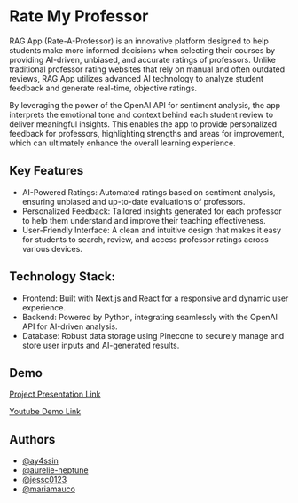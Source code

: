 
# Rate My Professor

RAG App (Rate-A-Professor) is an innovative platform designed to help students make more informed decisions when selecting their courses by providing AI-driven, unbiased, and accurate ratings of professors. Unlike traditional professor rating websites that rely on manual and often outdated reviews, RAG App utilizes advanced AI technology to analyze student feedback and generate real-time, objective ratings.

By leveraging the power of the OpenAI API for sentiment analysis, the app interprets the emotional tone and context behind each student review to deliver meaningful insights. This enables the app to provide personalized feedback for professors, highlighting strengths and areas for improvement, which can ultimately enhance the overall learning experience.
## Key Features

- AI-Powered Ratings: Automated ratings based on sentiment analysis, ensuring unbiased and up-to-date evaluations of professors.
- Personalized Feedback: Tailored insights generated for each professor to help them understand and improve their teaching effectiveness.
- User-Friendly Interface: A clean and intuitive design that makes it easy for students to search, review, and access professor ratings across various devices.

## Technology Stack:

- Frontend: Built with Next.js and React for a responsive and dynamic user experience.
- Backend: Powered by Python, integrating seamlessly with the OpenAI API for AI-driven analysis.
- Database: Robust data storage using Pinecone to securely manage and store user inputs and AI-generated results.

## Demo

[Project Presentation Link](https://docs.google.com/presentation/d/1mOhXjKbhTvGzPyUKKwTuoOlCu1Q6fMp0v5lfxp87mGQ/edit?usp=sharing)

[Youtube Demo Link]()
## Authors

- [@ay4ssin](https://www.github.com/ay4ssin)
- [@aurelie-neptune](https://www.github.com/aurelie-neptune)
- [@jessc0123](https://www.github.com/jessc0123)
- [@mariamauco](https://www.github.com/mariamauco)

